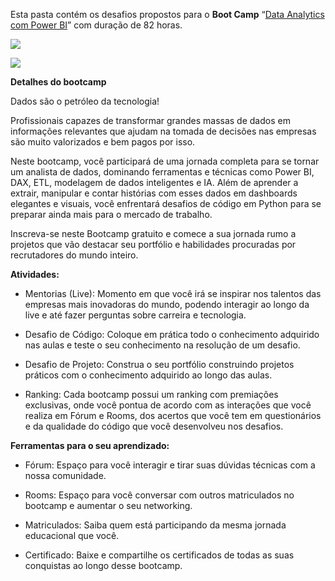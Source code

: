 ﻿Esta pasta contém os desafios propostos para o **Boot Camp** “[Data Analytics com Power BI](https://web.dio.me/track/coding-the-future-sysvision-data-analytics)” com duração de 82 horas.


![](https://hermes.digitalinnovation.one/assets/diome/logo-full.svg)


![](https://hermes.dio.me/tracks/533ac6c6-f653-40e1-8050-da19cd540fa4.png)

**Detalhes do bootcamp**

Dados são o petróleo da tecnologia!

Profissionais capazes de transformar grandes massas de dados em informações relevantes que ajudam na tomada de decisões nas empresas são muito valorizados e bem pagos por isso.

Neste bootcamp, você participará de uma jornada completa para se tornar um analista de dados, dominando ferramentas e técnicas como Power BI, DAX, ETL, modelagem de dados inteligentes e IA. Além de aprender a extrair, manipular e contar histórias com esses dados em dashboards elegantes e visuais, você enfrentará desafios de código em Python para se preparar ainda mais para o mercado de trabalho.

Inscreva-se neste Bootcamp gratuito e comece a sua jornada rumo a projetos que vão destacar seu portfólio e habilidades procuradas por recrutadores do mundo inteiro.


**Atividades:**


- Mentorias (Live): Momento em que você irá se inspirar nos talentos das empresas mais inovadoras do mundo, podendo interagir ao longo da live e até fazer perguntas sobre carreira e tecnologia.

- Desafio de Código: Coloque em prática todo o conhecimento adquirido nas aulas e teste o seu conhecimento na resolução de um desafio.

- Desafio de Projeto: Construa o seu portfólio construindo projetos práticos com o conhecimento adquirido ao longo das aulas.

- Ranking: Cada bootcamp possui um ranking com premiações exclusivas, onde você pontua de acordo com as interações que você realiza em Fórum e Rooms, dos acertos que você tem em questionários e da qualidade do código que você desenvolveu nos desafios.


**Ferramentas para o seu aprendizado:**


- Fórum: Espaço para você interagir e tirar suas dúvidas técnicas com a nossa comunidade.

- Rooms: Espaço para você conversar com outros matriculados no bootcamp e aumentar o seu networking.

- Matriculados: Saiba quem está participando da mesma jornada educacional que você.

- Certificado: Baixe e compartilhe os certificados de todas as suas conquistas ao longo desse bootcamp.